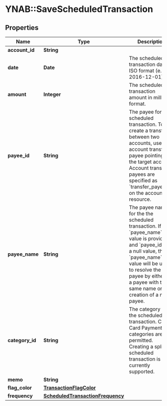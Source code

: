 # YNAB::SaveScheduledTransaction

## Properties

| Name | Type | Description | Notes |
| ---- | ---- | ----------- | ----- |
| **account_id** | **String** |  |  |
| **date** | **Date** | The scheduled transaction date in ISO format (e.g. 2016-12-01). |  |
| **amount** | **Integer** | The scheduled transaction amount in milliunits format. | [optional] |
| **payee_id** | **String** | The payee for the scheduled transaction.  To create a transfer between two accounts, use the account transfer payee pointing to the target account.  Account transfer payees are specified as &#x60;transfer_payee_id&#x60; on the account resource. | [optional] |
| **payee_name** | **String** | The payee name for the the scheduled transaction.  If a &#x60;payee_name&#x60; value is provided and &#x60;payee_id&#x60; has a null value, the &#x60;payee_name&#x60; value will be used to resolve the payee by either (1) a payee with the same name or (2) creation of a new payee. | [optional] |
| **category_id** | **String** | The category for the scheduled transaction. Credit Card Payment categories are not permitted. Creating a split scheduled transaction is not currently supported. | [optional] |
| **memo** | **String** |  | [optional] |
| **flag_color** | [**TransactionFlagColor**](TransactionFlagColor.md) |  | [optional] |
| **frequency** | [**ScheduledTransactionFrequency**](ScheduledTransactionFrequency.md) |  | [optional] |

